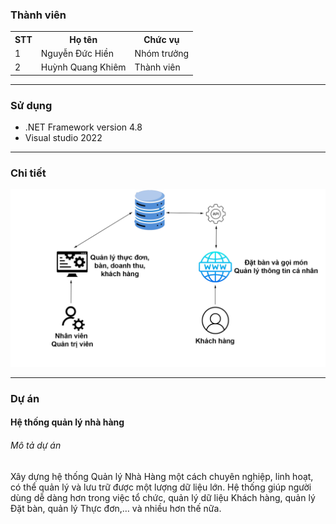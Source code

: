 <h3>Thành viên</h3>
<table>
  <tr>
    <th>STT</th>
    <th>Họ tên</th>
    <th>Chức vụ</th>
  </tr>
  <tr>
    <td>1</td>
    <td>Nguyễn Đức Hiền</td>
    <td>Nhóm trưởng</td>
  </tr>
  <tr>
    <td>2</td>
    <td>Huỳnh Quang Khiêm</td>
    <td>Thành viên</td>
  </tr>
</table>
<hr>
<h3>Sử dụng</h3>
<ul>
  <li>.NET Framework version 4.8</li>
  <li>Visual studio 2022</li>
</ul>
<hr>
<h3>Chi tiết</h3>
<img src="Untitled-1.png"/>
<hr>
<h3>Dự án</h3>
<h4>Hệ thống quản lý nhà hàng</h4>
<h6>Mô tả dự án</h6>
Xây dựng hệ thống Quản lý Nhà Hàng một cách chuyên nghiệp, linh hoạt, có thể quản lý và lưu trữ được một lượng dữ liệu lớn. Hệ thống giúp người dùng dễ dàng hơn trong việc tổ chức, quản lý dữ liệu Khách hàng, quản lý Đặt bàn, quản lý Thực đơn,… và nhiều hơn thế nữa.
